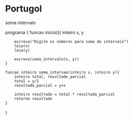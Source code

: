 # Portugol

soma intervalo


programa {
    funcao inicio(){
        inteiro x, y

        escreva("Digite os números para soma do intervalo")
        leia(x)
        leia(y)

        escreva(soma_intervalo(x, y))
    }

    funcao inteiro soma_intervao(inteiro x, inteiro y){
        inteiro total, resultado_parcial
        total = y/2
        resultado_parcial = y+x

        inteiro resultado = total * resultado_parcial
        retorne resultado
    }
}





